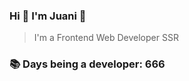 ### Hi 👋 I&#39;m Juani 🦁

> I&#39;m a Frontend Web Developer SSR

### 📚 Days being a developer: 666

